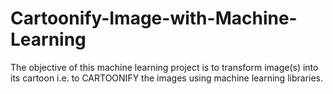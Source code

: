 # Cartoonify-Image-with-Machine-Learning
The objective of this machine learning project is to transform image(s) into its cartoon i.e. to CARTOONIFY the images using machine learning libraries.
